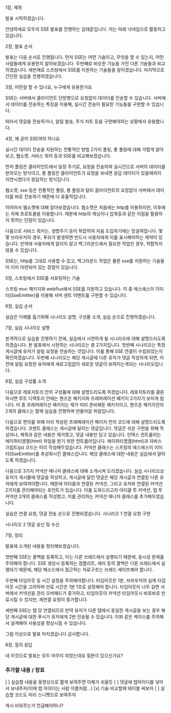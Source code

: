 1장, 제목

발표 시작하겠습니다.

안녕하세요 모두의 SSE 발표를 진행하는 김태훈입니다.
저는 아래 닉네임으로 활동하고 있습니다.

2장, 발표 순서

발표는 다음 순서로 진행됩니다.
먼저 SSE는 어떤 기술이고, 무엇을 할 수 있는지, 어떤 사람들에게 유용한지 알아보겠습니다.
두번째로 비슷한 기능을 가진 다른 기술들과 비교하겠습니다.
세번재로 스프링에서 SSE를 지원하는 기술들을 알아겠습니다.
마지막으로 간단한 실습을 진행하겠습니다.

3장, 어떤걸 할 수 있나요, 누구에게 유용한가요

SSE는 서버에서 클라이언트 단방향으로 요청없이 데이터를 전송할 수 있습니다.
서버에서 데이터를 전송하는 특징을 이용해, 실시간 전송이 필요한 기능들을 구현할 수 있습니다.

따라서 댓글을 전송하거나, 알림 발송, 주식 차트 등을 구현해야하는 상황에서 유용합니다.

4장, 왜 굳이 SSE여야 하나요

실시간 데이터 전송을 지원하는 전통적인 방법 2가지 폴링, 롱 폴링에 대해 가볍게 알아보고,
웹소켓, 서비스 워커 등과 SSE를 비교해보겠습니다.

먼저 폴링은 클라이언트에서 일정 주기로, 요청을 전송하여 실시간으로 서버의 데이터를 받아오는 방식이고,
롱 폴링은 클라이언트가 요청을 보내면 응답 데이터가 있을때까지 지연시켰다가 응답하는 방식입니다.

웹소켓, sse 등은 전통적인 폴링, 롱 폴링과 달리 클라이언트의 요청없이 서버에서 데이터를 바로 전송하기 때문에 더 효율적입니다. 

이어어서 웹소켓에 대해 알아보겠습니다.
웹소켓은 처음에는 http를 이용하지만, 이후에는 자체 프로토콜을 이용합니다.
때문에 http의 캐싱이나 압축등과 같은 이점을 활용하지 못하는 단점이 있습니다.

다음으로 서비스 워커는, 생명주기 등이 복잡하여 처음 도입하기에는 망설여집니다.
몇몇 브라우저의 경우, 푸쉬가 발생하면 반드시 사용자에게 이를 표시해야하는 제약이 있습니다.
만약에 사용자에게 알리지 않고 백그라운드에서 필요한 작업인 경우, 적합하지 않을 수 있습니다.

SSE는, http를 그대로 사용할 수 있고, 백그라운드 작업은 물론 sse를 지원하는 기술들이 이미 마련되어 있는 장점이 있습니다.

5장, 스프링에서 SSE를 서포팅하는 기술

스프링 mvc 패키지와 webflux에서 SSE를 지원하고 있습니다.
이 중 에스에스이 이미터(SseEmitter)를 이용해 서버 센트 이벤트를 구현할 수 있습니다.

6장, 실습 순서

실습은 이해를 돕기위해 시나리오 설명, 구성품 소개, 실습 순으로 진행하겠습니다.

7장, 실습 시나리오 설명

본격적으로 실습을 진행하기 전에, 실습에서 시연하게 될 시나리오에 대해 설명드리도록 하겠습니다.
본 발표에서 시현하는 시나리오는 총 2가지입니다.
첫번째 시나리오는 특정 게시글에 유저가 알림 요청을 전송하는 것입니다. 이를 통해 SSE 연결이 수립되었는지 확인하겠습니다.
두번째 시나리오는 해당 게시글에 다른 유저가 댓글 작성하게 되면, 이전에 알림 요청한 유저에게 새로고침없이 새로운 댓글이 보여지는게되는 시나리오입니다.

8장, 실습 구성품 소개

다음으로 레포지토리 안의 구성품에 대해 설명드리도록 하겠습니다.
레포지토리를 클론하시면 루트 디렉토리 안에는 핸즈온 패키지와 프레퍼레이션 패키지 2가지가 보이게 됩니다.
이 중 프레퍼레이션 패키지는 제가 미리 준비해둔 패키지이고, 핸즈온 패키지안의 2개의 클래스는 함께 실습을 진행하며 만들어갈 파일입니다.

다음으로 편의를 위해 미리 작성된 프레페레이션 패키지 안의 코드에 대해 설명드리도록 하겠습니다.
코멘트 클래스는 게시글에 달리는 댓글입니다. 댓글은 쉬운 구현을 위해 작성자나, 제목과 같은 내용은 제거했고, 댓글 내용만 담고 있습니다.
인덱스 컨트롤러는 에이취티엠엘(html) 파일을 받기 위한 컨트롤러입니다. 에이취티엠엘(html)과 자바스크립트(js) 코드는 미리 작성해두었습니다.
커넥션 클래스는 스프링의 에스에스이 이미터(SseEmitter)를 추상화시킨 클래스입니다. 해당 클래스에 대한 내용은 실습에서 알아도록 하겠습니다.

다음으로 3가지 커넥션 매니저 클래스에 대해 소개시켜 드리겠습니다.
실습 시나리오상 유저가 게시물에 댓글을 작성하고, 게시글에 달린 댓글은 해당 게시글과 연결된 다른 유저에게 보여져야합니다.
때문에 아티클과 연결된 커넥션, 그리고 유저와 연결된 커넥션 2가지를 관리해야되는 포인트가 있습니다.
이를 도와드리고자 아티클 투 커넥션, 탭 투 커넥션 2개의 클래스를 작성했고, 이를 관리하는 커넥션 매니저 클래스를 추가해두었습니다.


실습은 연결 요청, 댓글 전송 순으로 진행되겠습니다.
시나리오 1
연결 요청 구현

시나리오 2
댓글 송신 및 수신


7장, 정리

발표에 소개된 내용을 정리해보겠습니다.

첫번째 SSE는 콜백을 등록하고, 이는 다른 쓰레드에서 실행되기 때문에, 동시성 문제를 주의해야 합니다.
SSE 생성시 등록하는 컴플리트, 에러 등의 콜백은 다른 쓰레드에서 실행되기 때문에,
해당 메소드에서 접근하는 자료구조는 쓰레드 세이프해야 합니다.

두번째 타임아웃 등 시간 설정을 주의해야합니다.
타임아웃은 1분, 브라우저의 실제 타임아웃 시간을 고려하여 만료 시간은 1분 1초로 설정해야 합니다.
타임아웃이 너무 길면 서버에서 커넥션을 관리 오버헤드가 증가하고,
타임아웃이 커넥션 타임아웃시 바로바로 만료시킬 수 있지만, 재연결 요청이 증가합니다.

세번째 SSE는 탭 당 연결되므로 만약 유저가 다른 탭에서 동일한 게시글을 보는 경우
해당 게시글에 대한 푸시가 유저에게 2번 전송될 수 있습니다.
이와 같은 케이스를 주의해서 설계해야 사용성을 향상시킬 수 있습니다.

그럼 이상으로 발표 마치겠습니다 감사합니다.

8장, 질의 응답

네 이것으로 발표는 모두 마무리 되었는데요 질문이 있으신가요?


### 추가할 내용 / 장표

[ ] 실습할 내용을 동영상으로 짧게 보여주면 이해가 쉬울듯
[ ] 댓글에 탭아이디를 넣어서 보내주자(이때 탭 아이디는 사람 이름처럼...)
[x] 기술 비교할때 테이블 써보자
[ ] 실습할 코드도 미리 스니펫으로 보여주자

캐시 비워주는거 언급해야하나?